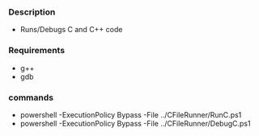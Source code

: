 ### Description

- Runs/Debugs C and C++ code

### Requirements

- g++
- gdb

### commands

- powershell -ExecutionPolicy Bypass -File ../CFileRunner/RunC.ps1
- powershell -ExecutionPolicy Bypass -File ../CFileRunner/DebugC.ps1
